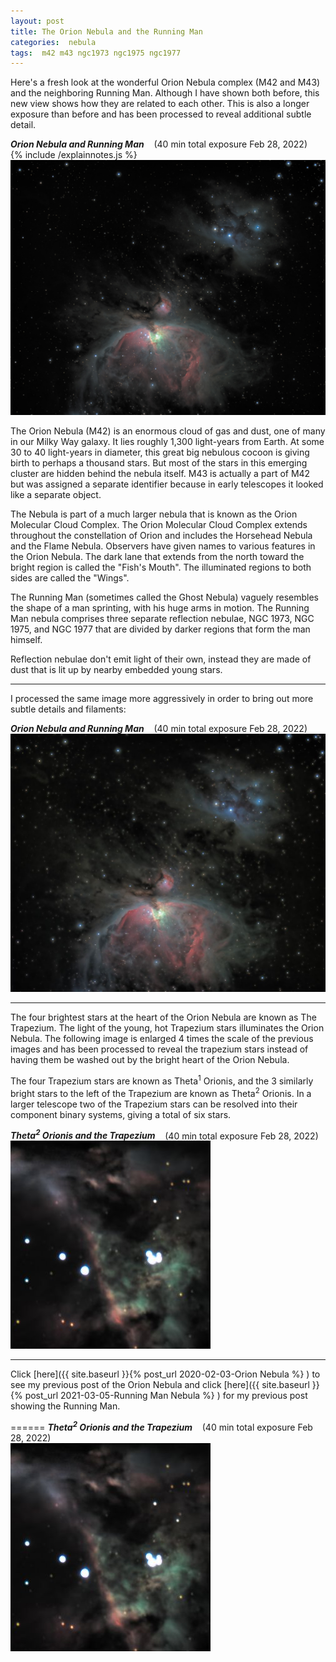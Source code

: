 ```yaml
---
layout: post
title: The Orion Nebula and the Running Man
categories:  nebula  
tags:  m42 m43 ngc1973 ngc1975 ngc1977
---
```


Here's a fresh look at the wonderful Orion Nebula complex (M42 and M43) and the neighboring Running Man. Although I have shown both before, this new view shows how they are related to each other.  This is also a longer exposure than before and has been processed to reveal additional subtle detail.

_**Orion Nebula and Running Man**_  &nbsp;&nbsp; (40 min total exposure Feb 28, 2022)<br>
 {% include /explainnotes.js %}
<img src = "/images/m42+m43+ngc1973+ngc1981_2022-02-28T21_34_42_Stack_16bits_480frames_2400s_bin25pc_hdroptB.jpg"
alt = "m42+m43+ngc1973+ngc1981 seen using Celestron RASA 8 and ZWO ASI183MC"
onmouseover = "this.src='/images/m42+m43+ngc1973+ngc1981_2022-02-28t21_34_42_stack_16bits_480frames_2400s_bin25pc_hdroptb_notes.jpg'"
onmouseout = "this.src='/images/m42+m43+ngc1973+ngc1981_2022-02-28T21_34_42_Stack_16bits_480frames_2400s_bin25pc_hdroptB.jpg'"
/><br>

The Orion Nebula (M42) is an enormous cloud of gas and dust, one of many in our Milky Way galaxy. It lies roughly 1,300 light-years from Earth. At some 30 to 40 light-years in diameter, this great big nebulous cocoon is giving birth to perhaps a thousand stars.  But most of the stars in this emerging cluster are hidden behind the nebula itself. M43 is actually a part of M42 but was assigned a separate identifier because in early telescopes it looked like a separate object.

The Nebula is part of a much larger nebula that is known as the Orion Molecular Cloud Complex. The Orion Molecular Cloud Complex extends throughout the constellation of Orion and includes the Horsehead Nebula and the Flame Nebula. Observers have given names to various features in the Orion Nebula. The dark lane that extends from the north toward the bright region is called the "Fish's Mouth". The illuminated regions to both sides are called the "Wings". 

The Running Man (sometimes called the Ghost Nebula) vaguely resembles the shape of a man sprinting, with his huge arms in motion. 
The Running Man nebula comprises three separate reflection nebulae, NGC 1973, NGC 1975, and NGC 1977 that are divided by darker regions that form the man himself. 

Reflection nebulae don't emit light of their own, instead they are made of dust that is lit up by nearby embedded young stars.

---------------

I processed the same image more aggressively in order to bring out more subtle details and filaments:


_**Orion Nebula and Running Man**_  &nbsp;&nbsp; (40 min total exposure Feb 28, 2022)<br>
![m42+m43+ngc1973+ngc1981 seen using Celestron RASA 8 and ZWO ASI183MC](/images/m42+m43+ngc1973+ngc1981_2022-02-28T21_34_42_Stack_16bits_480frames_2400s_bin25pc_hdreq.jpg)

-----------------

The four brightest stars at the heart of the Orion Nebula are known as The Trapezium. The light of the young, hot Trapezium stars illuminates the Orion Nebula. The following image is enlarged 4 times the scale of the previous images and has been processed to reveal the trapezium stars instead of having them be washed out by the bright heart of the Orion Nebula.

The four Trapezium stars are known as Theta<sup>1</sup> Orionis, and the 3 similarly bright stars to the left of the Trapezium are known as Theta<sup>2</sup> Orionis. In a larger telescope two of the Trapezium stars can be resolved into their component binary systems, giving a total of six stars. 

_**Theta<sup>2</sup> Orionis and the Trapezium**_  &nbsp;&nbsp; (40 min total exposure Feb 28, 2022)<br>
![m42+m43+ngc1973+ngc1981 seen using Celestron RASA 8 and ZWO ASI183MC](/images/m42+m43+ngc1973+ngc1981_2022-02-28T21_34_42_Stack_16bits_480frames_2400s_nobin_Theta.jpg)

----------------

Click [here]({{ site.baseurl }}{% post_url 2020-02-03-Orion Nebula %} ) 
to see my previous post of the Orion Nebula  and 
click [here]({{ site.baseurl }}{% post_url 2021-03-05-Running Man Nebula %} )
for my previous post showing the Running Man.

======
_**Theta<sup>2</sup> Orionis and the Trapezium**_  &nbsp;&nbsp; (40 min total exposure Feb 28, 2022)<br>
![m42+m43+ngc1973+ngc1981 seen using Celestron RASA 8 and ZWO ASI183MC](/images/m42+m43+ngc1973+ngc1981_2022-02-28T21_34_42_Stack_16bits_480frames_2400s_nobin_Theta.jpg)
